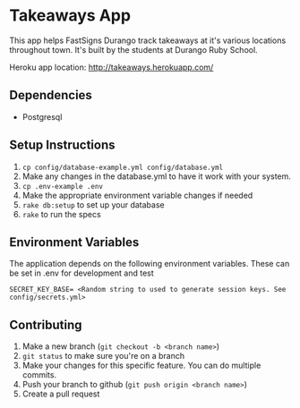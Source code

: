 # Takeaways App

This app helps FastSigns Durango track takeaways at it's various locations throughout town. It's built by the students at Durango Ruby School.

Heroku app location: http://takeaways.herokuapp.com/

## Dependencies

* Postgresql

## Setup Instructions

1. `cp config/database-example.yml config/database.yml`
2. Make any changes in the database.yml to have it work with your system.
3. `cp .env-example .env`
4. Make the appropriate environment variable changes if needed
5. `rake db:setup` to set up your database
6. `rake` to run the specs

## Environment Variables

The application depends on the following environment variables. These can be set in .env for development and test

```
SECRET_KEY_BASE= <Random string to used to generate session keys. See config/secrets.yml>
```

## Contributing

1. Make a new branch (`git checkout -b <branch name>`)
2. `git status` to make sure you're on a branch
3. Make your changes for this specific feature. You can do multiple commits.
4. Push your branch to github (`git push origin <branch name>`)
5. Create a pull request
